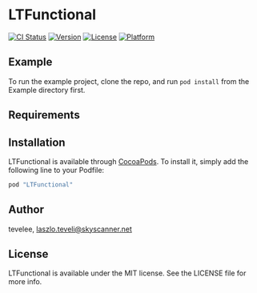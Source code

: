 # LTFunctional

[![CI Status](http://img.shields.io/travis/tevelee/LTFunctional.svg?style=flat)](https://travis-ci.org/tevelee/LTFunctional)
[![Version](https://img.shields.io/cocoapods/v/LTFunctional.svg?style=flat)](http://cocoapods.org/pods/LTFunctional)
[![License](https://img.shields.io/cocoapods/l/LTFunctional.svg?style=flat)](http://cocoapods.org/pods/LTFunctional)
[![Platform](https://img.shields.io/cocoapods/p/LTFunctional.svg?style=flat)](http://cocoapods.org/pods/LTFunctional)

## Example

To run the example project, clone the repo, and run `pod install` from the Example directory first.

## Requirements

## Installation

LTFunctional is available through [CocoaPods](http://cocoapods.org). To install
it, simply add the following line to your Podfile:

```ruby
pod "LTFunctional"
```

## Author

tevelee, laszlo.teveli@skyscanner.net

## License

LTFunctional is available under the MIT license. See the LICENSE file for more info.
